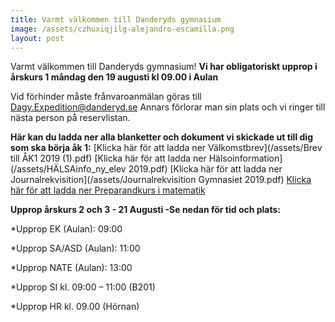 ```yaml
---
title: Varmt välkommen till Danderyds gymnasium
image: /assets/czhuxiqjilg-alejandro-escamilla.png
layout: post
---
```


Varmt välkommen till Danderyds gymnasium!
<b>Vi har obligatoriskt upprop i årskurs 1 måndag den 19 augusti kl 09.00 i Aulan</b>

Vid förhinder måste frånvaroanmälan göras till [Dagy.Expedition@danderyd.se](mailto:Dagy.Expedition@danderyd.se) 
Annars förlorar man sin plats och vi ringer till nästa person på reservlistan.

<b>Här kan du ladda ner alla blanketter och dokument vi skickade ut till dig som ska börja åk 1:</b>
[Klicka här för att ladda ner Välkomstbrev](/assets/Brev till ÅK1 2019 (1).pdf)
[Klicka här för att ladda ner Hälsoinformation](/assets/HÄLSAinfo_ny_elev 2019.pdf)
[Klicka här för att ladda ner Journalrekvisition](/assets/Journalrekvisition Gymnasiet 2019.pdf)
[Klicka här för att ladda ner Preparandkurs i matematik](/assets/Preparand.pdf)

<b>Upprop årskurs 2 och 3 - 21 Augusti -Se nedan för tid och plats:</b>

*Upprop EK (Aulan): 09:00 
 
*Upprop SA/ASD (Aulan): 11:00 
 
*Upprop NATE (Aulan): 13:00 

*Upprop SI kl. 09:00 – 11:00 (B201) 
 
*Upprop HR kl. 09.00 
(Hörnan) 
